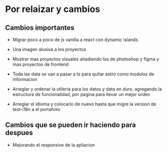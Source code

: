 # Por relaizar y cambios

## Cambios importantes

- Migrar poco a poco de js vanilla a react con dynamic islands

- Una imagen alusiva a los proyectos

- Mostrar mas proyectos visuales añadiendo los de photoshop y figma y mas proyectos de frontend

- Toda las data se van a pasar a ts para quitar astro como modulos de informacion

- Arreglar y ordenar la utileria para los datos y data en duro, agregando la estructura de funcionalidad, por pagina para llevar un
  mejor orden

- Arreglar el idioma y colocarlo de nuevo hasta que migre la version de test-i18n a el portafolio

## Cambios que se pueden ir haciendo para despues

- Mejorando el responsive de la apliacion
